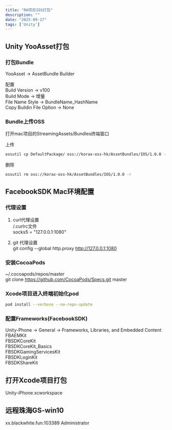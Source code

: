```yaml
---
title: "RH项目IOS打包"
description: ""
date: "2025-09-17"
tags: ['Unity']
---
```


## Unity YooAsset打包  

### 打包Bundle
YooAsset -> AssetBundle Builder  

配置  
Build Version   ->   v100  
Build Mode  ->  增量  
File Name Style -> BundleName_HashName  
Copy Buildin File Option -> None  

### Bundle上传OSS

打开mac项目的StreamingAssets/Bundles终端窗口

上传  
~~~sh
ossutil cp DefaultPackage/ oss://korax-oss-hk/AssetBundles/IOS/1.0.0 --exclude "*.meta" -r -u
~~~

删除  
~~~sh
ossutil rm oss://korax-oss-hk/AssetBundles/IOS/1.0.0 -r
~~~

## FacebookSDK Mac环境配置  

### 代理设置  

1. curl代理设置  
/.curlrc文件  
socks5 = "127.0.0.1:1080"  

2. git 代理设置  
git config --global http.proxy http://127.0.0.1:1080  

### 安装CocoaPods  

~/.cocoapods/repos/master  
git clone https://github.com/CocoaPods/Specs.git master  

### Xcode项目进入终端初始化pod  
~~~sh
pod install --verbose --no-repo-update  
~~~
### 配置Frameworks(FacebookSDK)  

Unity-Phone → General → Frameworks, Libraries, and Embedded Content  
FBAEMKit  
FBSDKCoreKit  
FBSDKCoreKit_Basics  
FBSDKGamingServicesKit  
FBSDKLoginKit  
FBSDKShareKit  

## 打开Xcode项目打包  

Unity-iPhone.xcworkspace  

## 远程珠海GS-win10
xx.blackwhite.fun:103389  Administrator  
